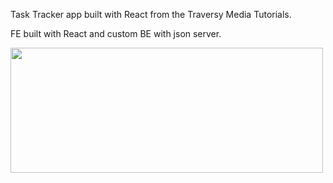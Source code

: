 Task Tracker app built with React from the Traversy Media Tutorials. 

FE built with React and custom BE with json server.

<img src="https://user-images.githubusercontent.com/84573770/168505995-4838416f-f8ca-4924-a8eb-d760e929fea9.gif" width="500" height="200">

